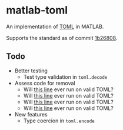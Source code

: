 # matlab-toml
An implementation of [TOML](https://github.com/toml-lang/toml) in MATLAB.

Supports the standard as of commit [1b26808](https://github.com/toml-lang/toml/tree/1b26808a8190f6d7d65bf31091c1f8561e1a6feb).

## Todo
* Better testing
  * Test type validation in `toml.decode`
* Assess code for removal
  * Will [this line](https://github.com/g-s-k/matlab-toml/blob/master/%2Btoml/private/adjust_key_stack.m#L26) ever run on valid TOML?
  * Will [this line](https://github.com/g-s-k/matlab-toml/blob/master/%2Btoml/private/get_nested_field.m#L15) ever run on valid TOML?
  * Will [this line](https://github.com/g-s-k/matlab-toml/blob/master/%2Btoml/private/set_nested_field.m#L51) ever run on valid TOML?
  * Will [this line](https://github.com/g-s-k/matlab-toml/blob/master/%2Btoml/private/set_nested_field.m#L63) ever run on valid TOML?
* New features
  * Type coercion in `toml.encode`
